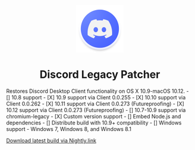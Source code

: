 <div align="center">
             <img src="Discord Legacy Patcher.png" width="128" />
             <h1>Discord Legacy Patcher</h1>
</div>
Restores Discord Desktop Client functionality on OS X 10.9-macOS 10.12.
 - [] 10.8 support
 - [X] 10.9 support via Client 0.0.255
 - [X] 10.10 support via Client 0.0.262
 - [X] 10.11 support via Client 0.0.273 (Futureproofing)
 - [X] 10.12 support via Client 0.0.273 (Futureproofing)
 - [] 10.7-10.9 support via chromium-legacy
 - [X] Custom version support
 - [] Embed Node.js and dependencies
 - [] Distribute build with 10.9+ compatibility
 - [] Windows support - Windows 7, Windows 8, and Windows 8.1

[Download latest build via Nightly.link](https://nightly.link/Jazzzny/Discord-Legacy-Patcher/workflows/build-binary/main/Discord%20Legacy%20Patcher.zip)
